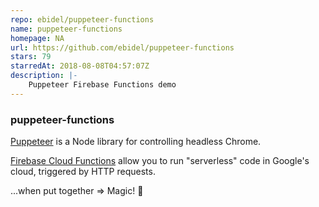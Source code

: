 ```yaml
---
repo: ebidel/puppeteer-functions
name: puppeteer-functions
homepage: NA
url: https://github.com/ebidel/puppeteer-functions
stars: 79
starredAt: 2018-08-08T04:57:07Z
description: |-
    Puppeteer Firebase Functions demo
---
```


### puppeteer-functions

[Puppeteer](https://github.com/GoogleChrome/puppeteer) is a Node library for controlling headless Chrome.

[Firebase Cloud Functions](https://firebase.google.com/docs/functions/) allow you to run "serverless" code in Google's cloud, triggered by HTTP requests.

...when put together => Magic! 🎩

